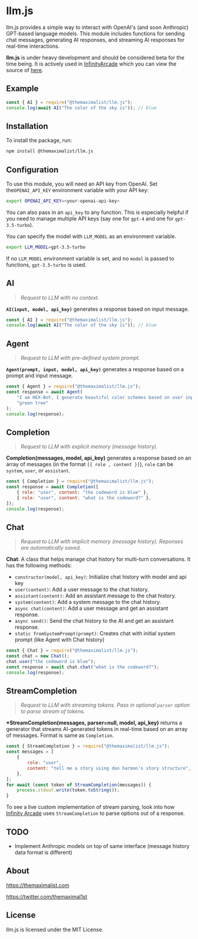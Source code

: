 # llm.js

llm.js provides a simple way to interact with OpenAI's (and soon Anthropic) GPT-based language models. This module includes functions for sending chat
messages, generating AI responses, and streaming AI responses for real-time interactions.

**llm.js** is under heavy development and should be considered beta for the time being. It is actively used in [InfinityArcade](https://infinityaracde.com) which you can view the source of [here](https://github.com/themaximal1st/InfinityArcade).

## Example

```javascript
const { AI } = require("@themaximalist/llm.js");
console.log(await AI("The color of the sky is")); // blue
```

## Installation

To install the package, run:

```bash
npm install @themaximalist/llm.js
```

## Configuration

To use this module, you will need an API key from OpenAI. Set the`OPENAI_API_KEY` environment variable with your API key:

```bash
export OPENAI_API_KEY=<your-openai-api-key>
```

You can also pass in an `api_key` to any function. This is especially helpful if you need to manage multiple API keys (say one for `gpt-4` and one for
`gpt-3.5-turbo`).

You can specify the model with `LLM_MODEL` as an environment variable.

```bash
export LLM_MODEL=gpt-3.5-turbo
```

If no `LLM_MODEL` environment variable is set, and no `model` is passed to functions, `gpt-3.5-turbo` is used.

## AI

> _Request to LLM with no context._

**`AI(input, model, api_key)`** generates a response based on input message.

```javascript
const { AI } = require("@themaximalist/llm.js");
console.log(await AI("The color of the sky is")); // blue
```

## Agent

> _Request to LLM with pre-defined system prompt._

**`Agent(prompt, input, model, api_key)`** generates a response based on a prompt and input message.

```javascript
const { Agent } = require("@themaximalist/llm.js");
const response = await Agent(
    "I am HEX-Bot, I generate beautiful color schemes based on user input",
    "green tree"
);
console.log(response);
```

## Completion

> _Request to LLM with explicit memory (message history)._

**Completion(messages, model, api_key)** generates a response based on an array of messages (in the format `[{ role , content }]`), `role` can be `system`, `user`, or `assistant`.

```javascript
const { Completion } = require("@themaximalist/llm.js");
const response = await Completion([
    { role: "user", content: "the codeword is blue" },
    { role: "user", content: "what is the codeword?" },
]);
console.log(response);
```

## Chat

> _Request to LLM with implicit memory (message history). Reponses are automatically saved._

**Chat**: A class that helps manage chat history for multi-turn
conversations. It has the following methods:

-   `constructor(model, api_key)`: Initialize chat history with model and api
    key
-   `user(content)`: Add a user message to the chat history.
-   `assistant(content)`: Add an assistant message to the chat history.
-   `system(content)`: Add a system message to the chat history.
-   `async chat(content)`: Add a user message and get an assistant response.
-   `async send()`: Send the chat history to the AI and get an assistant
    response.
-   `static fromSystemPrompt(prompt)`: Creates chat with initial system prompt (like Agent with Chat history)

```javascript
const { Chat } = require("@themaximalist/llm.js");
const chat = new Chat();
chat.user("the codeword is blue");
const response = await chat.chat("what is the codeword?");
console.log(response);
```

## StreamCompletion

> _Request to LLM with streaming tokens. Pass in optional `parser` option to parse stream of tokens._

**\*StreamCompletion(messages, parser=null, model, api_key)** returns a generator that streams AI-generated tokens in real-time based on an array of messages. Format is same as `Completion`.

```javascript
const { StreamCompletion } = require("@themaximalist/llm.js");
const messages = [
    {
        role: "user",
        content: "tell me a story using dan harmon's story structure",
    },
];
for await (const token of StreamCompletion(messages)) {
    process.stdout.write(token.toString());
}
```

To see a live custom implementation of stream parsing, look into how [Infinity Arcade](https://github.com/themaximal1st/InfinityArcade/blob/main/src/services/parseTokenStream.js) uses `StreamCompletion` to parse options out of a response.

## TODO

-   Implement Anthropic models on top of same interface (message history data format is different)

## About

https://themaximalist.com

https://twitter.com/themaximal1st

## License

llm.js is licensed under the MIT License.
